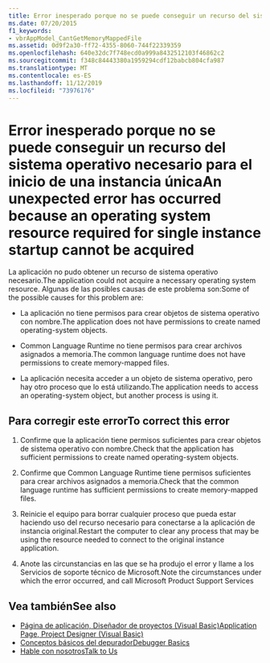 ```yaml
---
title: Error inesperado porque no se puede conseguir un recurso del sistema operativo necesario para el inicio de una instancia única
ms.date: 07/20/2015
f1_keywords:
- vbrAppModel_CantGetMemoryMappedFile
ms.assetid: 0d9f2a30-ff72-4355-8060-744f22339359
ms.openlocfilehash: 640e32dc7f748ecd0a999a8432512103f46862c2
ms.sourcegitcommit: f348c84443380a1959294cdf12babcb804cfa987
ms.translationtype: MT
ms.contentlocale: es-ES
ms.lasthandoff: 11/12/2019
ms.locfileid: "73976176"
---
```

# <a name="an-unexpected-error-has-occurred-because-an-operating-system-resource-required-for-single-instance-startup-cannot-be-acquired"></a><span data-ttu-id="36ed6-102">Error inesperado porque no se puede conseguir un recurso del sistema operativo necesario para el inicio de una instancia única</span><span class="sxs-lookup"><span data-stu-id="36ed6-102">An unexpected error has occurred because an operating system resource required for single instance startup cannot be acquired</span></span>

<span data-ttu-id="36ed6-103">La aplicación no pudo obtener un recurso de sistema operativo necesario.</span><span class="sxs-lookup"><span data-stu-id="36ed6-103">The application could not acquire a necessary operating system resource.</span></span> <span data-ttu-id="36ed6-104">Algunas de las posibles causas de este problema son:</span><span class="sxs-lookup"><span data-stu-id="36ed6-104">Some of the possible causes for this problem are:</span></span>  
  
- <span data-ttu-id="36ed6-105">La aplicación no tiene permisos para crear objetos de sistema operativo con nombre.</span><span class="sxs-lookup"><span data-stu-id="36ed6-105">The application does not have permissions to create named operating-system objects.</span></span>  
  
- <span data-ttu-id="36ed6-106">Common Language Runtime no tiene permisos para crear archivos asignados a memoria.</span><span class="sxs-lookup"><span data-stu-id="36ed6-106">The common language runtime does not have permissions to create memory-mapped files.</span></span>  
  
- <span data-ttu-id="36ed6-107">La aplicación necesita acceder a un objeto de sistema operativo, pero hay otro proceso que lo está utilizando.</span><span class="sxs-lookup"><span data-stu-id="36ed6-107">The application needs to access an operating-system object, but another process is using it.</span></span>  
  
## <a name="to-correct-this-error"></a><span data-ttu-id="36ed6-108">Para corregir este error</span><span class="sxs-lookup"><span data-stu-id="36ed6-108">To correct this error</span></span>  
  
1. <span data-ttu-id="36ed6-109">Confirme que la aplicación tiene permisos suficientes para crear objetos de sistema operativo con nombre.</span><span class="sxs-lookup"><span data-stu-id="36ed6-109">Check that the application has sufficient permissions to create named operating-system objects.</span></span>  
  
2. <span data-ttu-id="36ed6-110">Confirme que Common Language Runtime tiene permisos suficientes para crear archivos asignados a memoria.</span><span class="sxs-lookup"><span data-stu-id="36ed6-110">Check that the common language runtime has sufficient permissions to create memory-mapped files.</span></span>  
  
3. <span data-ttu-id="36ed6-111">Reinicie el equipo para borrar cualquier proceso que pueda estar haciendo uso del recurso necesario para conectarse a la aplicación de instancia original.</span><span class="sxs-lookup"><span data-stu-id="36ed6-111">Restart the computer to clear any process that may be using the resource needed to connect to the original instance application.</span></span>  
  
4. <span data-ttu-id="36ed6-112">Anote las circunstancias en las que se ha produjo el error y llame a los Servicios de soporte técnico de Microsoft.</span><span class="sxs-lookup"><span data-stu-id="36ed6-112">Note the circumstances under which the error occurred, and call Microsoft Product Support Services</span></span>  
  
## <a name="see-also"></a><span data-ttu-id="36ed6-113">Vea también</span><span class="sxs-lookup"><span data-stu-id="36ed6-113">See also</span></span>

- [<span data-ttu-id="36ed6-114">Página de aplicación, Diseñador de proyectos (Visual Basic)</span><span class="sxs-lookup"><span data-stu-id="36ed6-114">Application Page, Project Designer (Visual Basic)</span></span>](/visualstudio/ide/reference/application-page-project-designer-visual-basic)
- [<span data-ttu-id="36ed6-115">Conceptos básicos del depurador</span><span class="sxs-lookup"><span data-stu-id="36ed6-115">Debugger Basics</span></span>](/visualstudio/debugger/debugger-basics)
- [<span data-ttu-id="36ed6-116">Hable con nosotros</span><span class="sxs-lookup"><span data-stu-id="36ed6-116">Talk to Us</span></span>](/visualstudio/ide/feedback-options)
